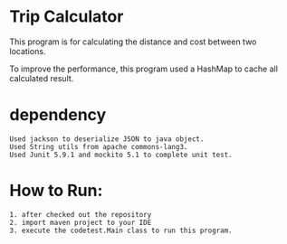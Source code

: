 # Trip Calculator
This program is for calculating the distance and cost between two locations.

To improve the performance, this program used a HashMap to cache all calculated result.

# dependency
    Used jackson to deserialize JSON to java object.
    Used String utils from apache commons-lang3.
    Used Junit 5.9.1 and mockito 5.1 to complete unit test.
# How to Run:
    1. after checked out the repository
    2. import maven project to your IDE
    3. execute the codetest.Main class to run this program.
    
